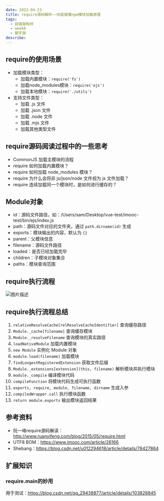 ```yaml
---
date: 2022-04-23
title: require源码解析——彻底搞懂npm模块加载原理
tags:
  - 前端架构师
  - week6
  - 脚手架
describe:
---
```


## require的使用场景

- 加载模块类型：
  - 加载内置模块：`require('fs')`
  - 加载node_modules模块：`require('ejs')`
  - 加载本地模块：`require('./utils')`
- 支持文件类型：
  - 加载 .js 文件
  - 加载 .json 文件
  - 加载 .node 文件
  - 加载 .mjs 文件
  - 加载其他类型文件



## require源码阅读过程中的一些思考

- CommonJS 加载主模块的流程
- require 如何加载内置模块？
- require 如何加载 node_modules 模块？
- require 为什么会将非 js/json/node 文件视为 js 文件加载？
- require 连续加载同一个模块时，是如何进行缓存的？



## Module对象

- id：源码文件路径，如：/Users/sam/Desktop/vue-test/imooc-test/bin/ejs/index.js
- path：源码文件对应的文件夹，通过 `path.dirname(id)` 生成
- exports：模块输出的内容，默认为 `{}`
- parent：父模块信息
- filename：源码文件路径
- loaded：是否已经加载完毕
- children：子模块对象集合
- paths：模块查询范围



## require执行流程

![图片描述](https://oss.filway.cn/filway-blog/5ffa6a8a0892df4407561232.jpg)



## require执行流程总结

1. `relativeResolveCache[relResolveCacheIdentifier]` 查询缓存路径
2. `Module._cache[filename]` 查询缓存模块
3. `Module._resolveFilename` 查询模块的真实路径
4. `loadNativeModule` 加载内置模块
5. `new Module` 实例化 Module 对象
6. `module.load(filename)` 加载模块
7. `findLongestRegisteredExtension` 获取文件后缀
8. `Module._extensions[extension](this, filename)` 解析模块并执行模块
9. `module._compile` 编译模块代码
10. `compileFunction` 将模块代码生成可执行函数
11. `exports, require, module, filename, dirname` 生成入参
12. `compiledWrapper.call` 执行模块函数
13. `return module.exports` 输出模块返回结果



## 参考资料

- 阮一峰require源码解读：http://www.ruanyifeng.com/blog/2015/05/require.html
- UTF8 BOM：https://www.imooc.com/article/26166
- Shebang：https://blog.csdn.net/u012294618/article/details/78427864



## 扩展知识



### require.main的妙用

用于测试：https://blog.csdn.net/qq_29438877/article/details/103828845